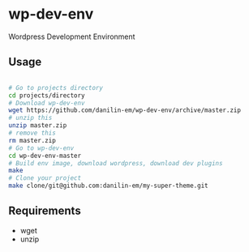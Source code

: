 # wp-dev-env
Wordpress Development Environment

## Usage

```bash

# Go to projects directory
cd projects/directory
# Download wp-dev-env
wget https://github.com/danilin-em/wp-dev-env/archive/master.zip
# unzip this
unzip master.zip
# remove this
rm master.zip
# Go to wp-dev-env
cd wp-dev-env-master
# Build env image, download wordpress, download dev plugins
make
# Clone your project
make clone/git@github.com:danilin-em/my-super-theme.git

```

## Requirements

- wget
- unzip
